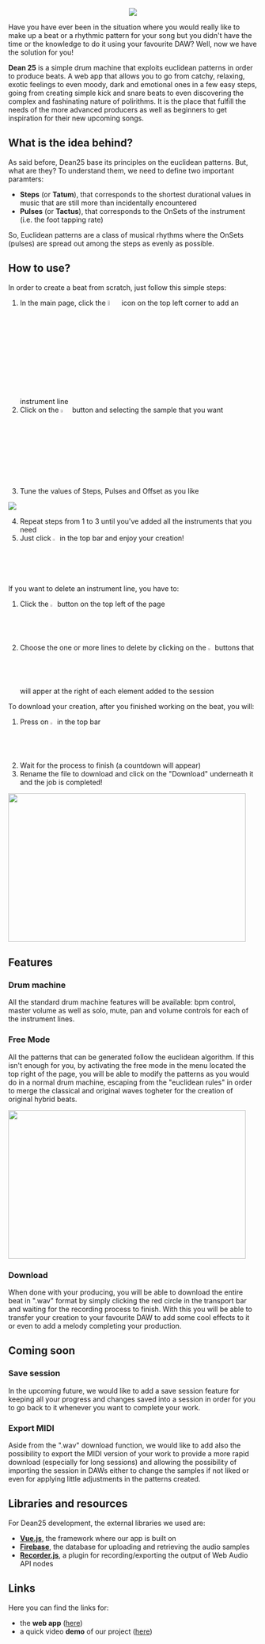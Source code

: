 <p align="center">
  <img src="https://user-images.githubusercontent.com/58031924/104849349-7f390680-58e9-11eb-888c-50d7f7ac0c32.png"/>
</p>

Have you have ever been in the situation where you would really like to make up a beat or a rhythmic pattern for your song but you didn't have the time or the knowledge to do it using your favourite DAW?
Well, now we have the solution for you!

__Dean 25__ is a simple drum machine that exploits euclidean patterns in order to produce beats.
A web app that allows you to go from catchy, relaxing, exotic feelings to even moody, dark and emotional ones in a few easy steps,  going from creating simple kick and snare beats to even discovering the complex and fashinating nature of polirithms.
It is the place that fulfill the needs of the more advanced producers as well as beginners to get inspiration for their new upcoming songs.

## What is the idea behind?
As said before, Dean25 base its principles on the euclidean patterns. 
But, what are they?
To understand them, we need to define two important paramters:
* __Steps__ (or __Tatum__), that corresponds to the shortest durational values in music that are still more than incidentally encountered
* __Pulses__ (or __Tactus__), that corresponds to the OnSets of the instrument (i.e. the foot tapping rate)

So, Euclidean patterns are a class of musical rhythms where the OnSets (pulses) are spread out among the steps as evenly as possible.

## How to use?
In order to create a beat from scratch, just follow this simple steps:
1. In the main page, click the <img src="https://user-images.githubusercontent.com/58031924/104848569-e1900800-58e5-11eb-881b-2438c40dcd30.PNG" width="5%" height="5%" /> icon on the top left corner to add an instrument line
2. Click on the <img src="https://user-images.githubusercontent.com/58031924/104848633-477c8f80-58e6-11eb-93db-3933158a3d50.PNG" width="4%" height="4%" /> button and selecting the sample that you want 
3.  Tune the values of Steps, Pulses and Offset as you like
  <img src="https://user-images.githubusercontent.com/58031924/104848707-89a5d100-58e6-11eb-96af-ccc001c16567.PNG"/>

4. Repeat steps from 1 to 3 until you've added all the instruments that you need
5. Just click <img src="https://user-images.githubusercontent.com/58031924/104848938-6deefa80-58e7-11eb-9064-e46a124724fa.PNG" width="2%" height="2%" /> in the top bar and enjoy your creation!

If you want to delete an instrument line, you have to:
1. Click the <img src="https://user-images.githubusercontent.com/58031924/104848841-dbe6f200-58e6-11eb-9f68-249f01e1878b.PNG" width="2%" height="2%" /> button on the top left of the page
2. Choose the one or more lines to delete by clicking on the <img src="https://user-images.githubusercontent.com/58031924/104848841-dbe6f200-58e6-11eb-9f68-249f01e1878b.PNG" width="2%" height="2%" /> buttons that will apper at the right of each element added to the session

To download your creation, after you finished working on the beat, you will:
1. Press on <img src="https://user-images.githubusercontent.com/58031924/104848885-1f416080-58e7-11eb-958d-eb5241d7d8f2.PNG" width="2%" height="2%" /> in the top bar
2. Wait for the process to finish (a countdown will appear)
3. Rename the file to download and click on the "Download" underneath it and the job is completed!  

<img src="https://user-images.githubusercontent.com/58031924/104848130-d89e3700-58e3-11eb-89bb-a06f3569bd00.gif" width="480" height="300" />

## Features

### Drum machine
All the standard drum machine features will be available: bpm control, master volume as well as solo, mute, pan and volume controls for each of the instrument lines.
### Free Mode
All the patterns that can be generated follow the euclidean algorithm.
If this isn't enough for you, by activating the free mode in the menu located the top right of the page, you will be able to modify the patterns as you would do in a normal drum machine, escaping from the "euclidean rules" in order to merge the classical and original waves togheter for the creation of original hybrid beats.

<img src="https://user-images.githubusercontent.com/58031924/104847883-a2ac8300-58e2-11eb-8091-5abe8a462a3d.gif" width="480" height="300" />

### Download
When done with your producing, you will be able to download the entire beat in ".wav" format by simply clicking the red circle in the transport bar and waiting for the recording process to finish.
With this you will be able to transfer your creation to your favourite DAW to add some cool effects to it or even to add a melody completing your production.

## Coming soon

### Save session
In the upcoming future, we would like to add a save session feature for keeping all your progress and changes saved into a session in order for you to go back to it whenever you want to complete your work.
### Export MIDI
Aside from the ".wav" download function, we would like to add also the possibility to export the MIDI version of your work to provide a more rapid download (especially for long sessions) and allowing the possibility of importing the session in DAWs either to change the samples if not liked or even for applying little adjustments in the patterns created.

## Libraries and resources

For Dean25 development, the external libraries we used are:
* __[Vue.js](https://vuejs.org/)__, the framework where our app is built on
* __[Firebase](https://firebase.google.com/)__, the database for uploading and retrieving the audio samples
* __[Recorder.js](https://github.com/mattdiamond/Recorderjs)__, a plugin for recording/exporting the output of Web Audio API nodes

## Links

Here you can find the links for:
* the __web app__ ([here](https://dean25.surge.sh))
* a quick video __demo__ of our project ([here](https://vuejs.org/))

